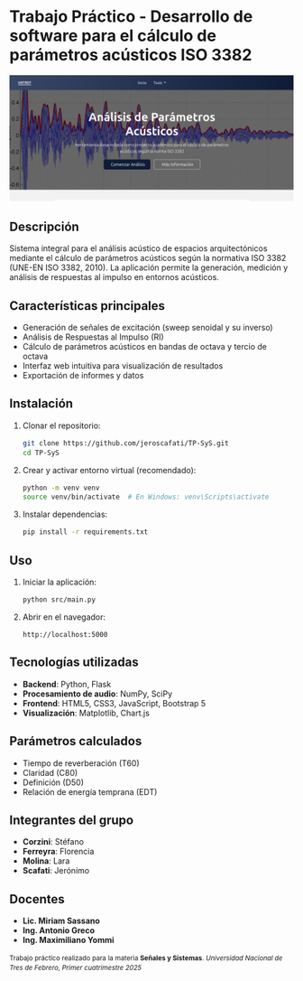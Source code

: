 # Trabajo Práctico - Desarrollo de software para el cálculo de parámetros acústicos ISO 3382
![Logo](/src/static/img/preview.png)
##  Descripción
Sistema integral para el análisis acústico de espacios arquitectónicos mediante el cálculo de parámetros acústicos según la normativa ISO 3382 (UNE-EN ISO 3382, 2010). La aplicación permite la generación, medición y análisis de respuestas al impulso en entornos acústicos.

##  Características principales
- Generación de señales de excitación (sweep senoidal y su inverso)
- Análisis de Respuestas al Impulso (RI)
- Cálculo de parámetros acústicos en bandas de octava y tercio de octava
- Interfaz web intuitiva para visualización de resultados
- Exportación de informes y datos

##  Instalación

1. Clonar el repositorio:
   ```bash
   git clone https://github.com/jeroscafati/TP-SyS.git
   cd TP-SyS
   ```

2. Crear y activar entorno virtual (recomendado):
   ```bash
   python -m venv venv
   source venv/bin/activate  # En Windows: venv\Scripts\activate
   ```

3. Instalar dependencias:
   ```bash
   pip install -r requirements.txt
   ```

##  Uso

1. Iniciar la aplicación:
   ```bash
   python src/main.py
   ```

2. Abrir en el navegador:
   ```
   http://localhost:5000
   ```

##  Tecnologías utilizadas
- **Backend**: Python, Flask
- **Procesamiento de audio**: NumPy, SciPy
- **Frontend**: HTML5, CSS3, JavaScript, Bootstrap 5
- **Visualización**: Matplotlib, Chart.js

##  Parámetros calculados
- Tiempo de reverberación (T60)
- Claridad (C80)
- Definición (D50)
- Relación de energía temprana (EDT)

##  Integrantes del grupo
- **Corzini**: Stéfano
- **Ferreyra**: Florencia
- **Molina**: Lara
- **Scafati**: Jerónimo

## Docentes
* **Lic. Miriam Sassano**
* **Ing. Antonio Greco**
* **Ing. Maximiliano Yommi**

<small>Trabajo práctico realizado para la materia <strong>Señales y Sistemas</strong>. <i>Universidad Nacional de Tres de Febrero, Primer cuatrimestre 2025</i>
</small>
